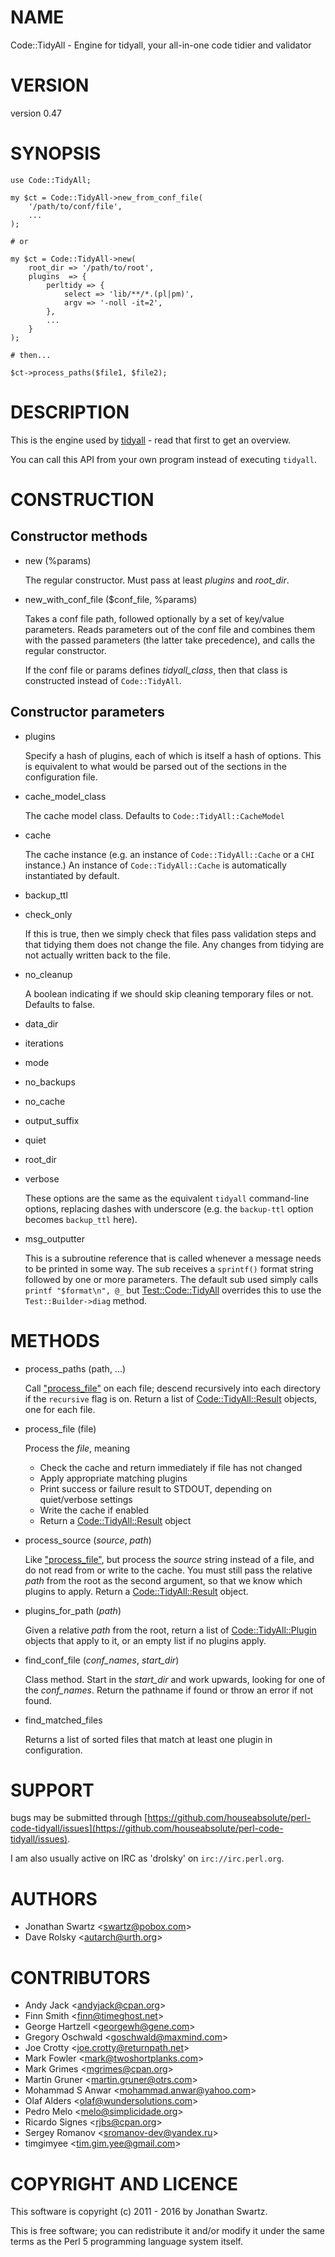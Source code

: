 # NAME

Code::TidyAll - Engine for tidyall, your all-in-one code tidier and validator

# VERSION

version 0.47

# SYNOPSIS

    use Code::TidyAll;

    my $ct = Code::TidyAll->new_from_conf_file(
        '/path/to/conf/file',
        ...
    );

    # or

    my $ct = Code::TidyAll->new(
        root_dir => '/path/to/root',
        plugins  => {
            perltidy => {
                select => 'lib/**/*.(pl|pm)',
                argv => '-noll -it=2',
            },
            ...
        }
    );

    # then...

    $ct->process_paths($file1, $file2);

# DESCRIPTION

This is the engine used by [tidyall](https://metacpan.org/pod/tidyall) - read that first to get an overview.

You can call this API from your own program instead of executing `tidyall`.

# CONSTRUCTION

## Constructor methods

- new (%params)

    The regular constructor. Must pass at least _plugins_ and _root\_dir_.

- new\_with\_conf\_file ($conf\_file, %params)

    Takes a conf file path, followed optionally by a set of key/value parameters.
    Reads parameters out of the conf file and combines them with the passed
    parameters (the latter take precedence), and calls the regular constructor.

    If the conf file or params defines _tidyall\_class_, then that class is
    constructed instead of `Code::TidyAll`.

## Constructor parameters

- plugins

    Specify a hash of plugins, each of which is itself a hash of options. This is
    equivalent to what would be parsed out of the sections in the configuration
    file.

- cache\_model\_class

    The cache model class. Defaults to `Code::TidyAll::CacheModel`

- cache

    The cache instance (e.g. an instance of `Code::TidyAll::Cache` or a `CHI`
    instance.) An instance of `Code::TidyAll::Cache` is automatically instantiated
    by default.

- backup\_ttl
- check\_only

    If this is true, then we simply check that files pass validation steps and that
    tidying them does not change the file. Any changes from tidying are not
    actually written back to the file.

- no\_cleanup

    A boolean indicating if we should skip cleaning temporary files or not.
    Defaults to false.

- data\_dir
- iterations
- mode
- no\_backups
- no\_cache
- output\_suffix
- quiet
- root\_dir
- verbose

    These options are the same as the equivalent `tidyall` command-line options,
    replacing dashes with underscore (e.g. the `backup-ttl` option becomes
    `backup_ttl` here).

- msg\_outputter

    This is a subroutine reference that is called whenever a message needs to be
    printed in some way. The sub receives a `sprintf()` format string followed by
    one or more parameters. The default sub used simply calls `printf "$format\n",
    @_` but [Test::Code::TidyAll](https://metacpan.org/pod/Test::Code::TidyAll) overrides this to use the `Test::Builder->diag` method.

# METHODS

- process\_paths (path, ...)

    Call ["process\_file"](#process_file) on each file; descend recursively into each directory if
    the `recursive` flag is on. Return a list of [Code::TidyAll::Result](https://metacpan.org/pod/Code::TidyAll::Result) objects,
    one for each file.

- process\_file (file)

    Process the _file_, meaning

    - Check the cache and return immediately if file has not changed
    - Apply appropriate matching plugins
    - Print success or failure result to STDOUT, depending on quiet/verbose settings
    - Write the cache if enabled
    - Return a [Code::TidyAll::Result](https://metacpan.org/pod/Code::TidyAll::Result) object

- process\_source (_source_, _path_)

    Like ["process\_file"](#process_file), but process the _source_ string instead of a file, and
    do not read from or write to the cache. You must still pass the relative
    _path_ from the root as the second argument, so that we know which plugins to
    apply. Return a [Code::TidyAll::Result](https://metacpan.org/pod/Code::TidyAll::Result) object.

- plugins\_for\_path (_path_)

    Given a relative _path_ from the root, return a list of
    [Code::TidyAll::Plugin](https://metacpan.org/pod/Code::TidyAll::Plugin) objects that apply to it, or an empty list if no
    plugins apply.

- find\_conf\_file (_conf\_names_, _start\_dir_)

    Class method. Start in the _start\_dir_ and work upwards, looking for one of
    the _conf\_names_. Return the pathname if found or throw an error if not found.

- find\_matched\_files

    Returns a list of sorted files that match at least one plugin in configuration.

# SUPPORT

bugs may be submitted through
[https://github.com/houseabsolute/perl-code-tidyall/issues](https://github.com/houseabsolute/perl-code-tidyall/issues).

I am also usually active on IRC as 'drolsky' on `irc://irc.perl.org`.

# AUTHORS

- Jonathan Swartz &lt;swartz@pobox.com>
- Dave Rolsky &lt;autarch@urth.org>

# CONTRIBUTORS

- Andy Jack &lt;andyjack@cpan.org>
- Finn Smith &lt;finn@timeghost.net>
- George Hartzell &lt;georgewh@gene.com>
- Gregory Oschwald &lt;goschwald@maxmind.com>
- Joe Crotty &lt;joe.crotty@returnpath.net>
- Mark Fowler &lt;mark@twoshortplanks.com>
- Mark Grimes &lt;mgrimes@cpan.org>
- Martin Gruner &lt;martin.gruner@otrs.com>
- Mohammad S Anwar &lt;mohammad.anwar@yahoo.com>
- Olaf Alders &lt;olaf@wundersolutions.com>
- Pedro Melo &lt;melo@simplicidade.org>
- Ricardo Signes &lt;rjbs@cpan.org>
- Sergey Romanov &lt;sromanov-dev@yandex.ru>
- timgimyee &lt;tim.gim.yee@gmail.com>

# COPYRIGHT AND LICENCE

This software is copyright (c) 2011 - 2016 by Jonathan Swartz.

This is free software; you can redistribute it and/or modify it under the same
terms as the Perl 5 programming language system itself.
